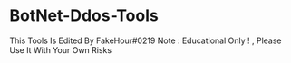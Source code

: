 # BotNet-Ddos-Tools
This Tools Is Edited By FakeHour#0219
Note : 
Educational Only ! , 
Please Use It With Your Own Risks
